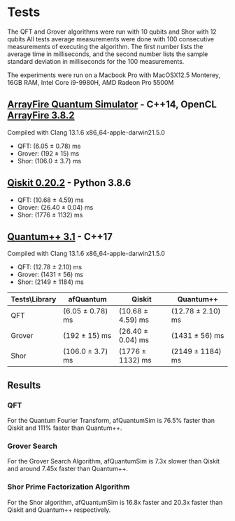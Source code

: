 Tests
========

The QFT and Grover algorithms were run with 10 qubits and Shor with 12 qubits
All tests average measurements were done with 100 consecutive measurements of executing the algorithm.
The first number lists the average time in milliseconds, and the second number lists the sample standard deviation in milliseconds for the 100 measurements.


The experiments were run on a Macbook Pro with MacOSX12.5 Monterey, 16GB RAM, Intel Core i9-9980H, AMD Radeon Pro 5500M

## [ArrayFire Quantum Simulator](https://github.com/edwinsolisf/afQuantumSim) - C++14, OpenCL [ArrayFire 3.8.2](https://github.com/arrayfire/arrayfire)
Compiled with Clang 13.1.6 x86_64-apple-darwin21.5.0

- QFT: (6.05 ± 0.78) ms
- Grover: (192 ± 15) ms
- Shor: (106.0 ± 3.7) ms

## [Qiskit 0.20.2](https://github.com/Qiskit/qiskit) - Python 3.8.6

- QFT: (10.68 ± 4.59) ms 
- Grover: (26.40 ± 0.04) ms
- Shor: (1776 ± 1132) ms

## [Quantum++ 3.1](https://github.com/softwareQinc/qpp) - C++17
Compiled with Clang 13.1.6 x86_64-apple-darwin21.5.0

- QFT: (12.78 ± 2.10) ms
- Grover: (1431 ± 56) ms
- Shor: (2149 ± 1184) ms

|Tests\\Library|afQuantum|Qiskit|Quantum++|
|---|---|---|---|
|QFT| (6.05 ± 0.78) ms | (10.68 ± 4.59) ms | (12.78 ± 2.10) ms|
|Grover| (192 ± 15) ms| (26.40 ± 0.04) ms | (1431 ± 56) ms |
|Shor| (106.0 ± 3.7) ms | (1776 ± 1132) ms | (2149 ± 1184) ms |

## Results
### QFT
For the Quantum Fourier Transform, afQuantumSim is 76.5% faster than Qiskit and 111% faster than Quantum++.

### Grover Search
For the Grover Search Algorithm, afQuantumSim is 7.3x slower than Qiskit and around 7.45x faster than Quantum++.

### Shor Prime Factorization Algorithm
For the Shor algorithm, afQuantumSim is 16.8x faster and 20.3x faster than Qiskit and Quantum++ respectively.